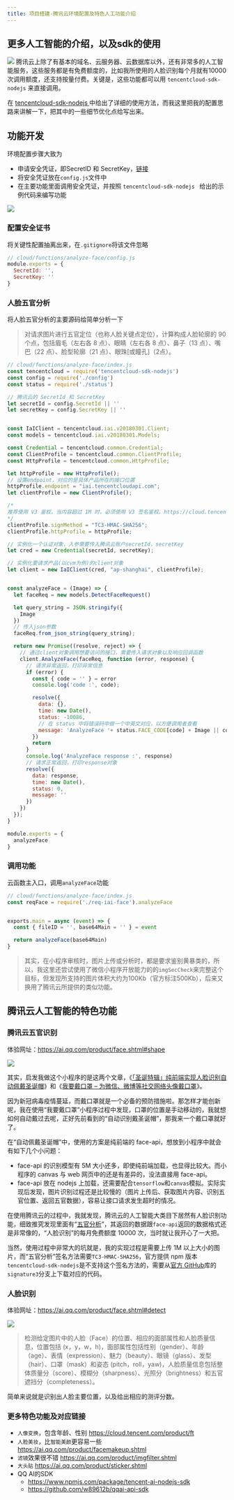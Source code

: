 ```yaml
---
title: 项目搭建-腾讯云环境配置及特色人工功能介绍
---
```


## 更多人工智能的介绍，以及sdk的使用

![](https://n1image.hjfile.cn/res7/2020/03/30/31bfe7a9d5019902cf28ae98bea5085c.png)
腾讯云上除了有基本的域名、云服务器、云数据库以外，还有非常多的人工智能服务，这些服务都是有免费额度的，比如我所使用的人脸识别每个月就有10000次调用额度，还支持按量付费。关键是，这些功能都可以用 `tencentcloud-sdk-nodejs` 来直接调用。

在 [tencentcloud-sdk-nodejs
](https://github.com/TencentCloud/tencentcloud-sdk-nodejs) 中给出了详细的使用方法，而我这里把我的配置思路来讲解一下，把其中的一些细节优化点给写出来。

## 功能开发
环境配置步骤大致为

* 申请安全凭证，即SecretID 和 SecretKey，[链接](https://console.cloud.tencent.com/cam/capi)
* 将安全凭证放在`config.js`文件中
* 在主要功能里面调用安全凭证，并按照 `tencentcloud-sdk-nodejs
` 给出的示例代码来编写功能

![](https://n1image.hjfile.cn/res7/2020/03/30/17dd43c2d088bd79fafd159191f8266e.png)


### 配置安全证书
将关键性配置抽离出来，在`.gitignore`将该文件忽略

```js
// cloud/functions/analyze-face/config.js
module.exports = {
  SecretId: '',
  SecretKey: ''
}
```

### 人脸五官分析

将人脸五官分析的主要源码给简单分析一下
> 对请求图片进行五官定位（也称人脸关键点定位），计算构成人脸轮廓的 90 个点，包括眉毛（左右各 8 点）、眼睛（左右各 8 点）、鼻子（13 点）、嘴巴（22 点）、脸型轮廓（21 点）、眼珠[或瞳孔]（2点）。

```js
// cloud/functions/analyze-face/index.js
const tencentcloud = require('tencentcloud-sdk-nodejs')
const config = require('./config')
const status = require('./status')

// 腾讯云的 SecretId 和 SecretKey
let secretId = config.SecretId || ''
let secretKey = config.SecretKey || ''


const IaIClient = tencentcloud.iai.v20180301.Client;
const models = tencentcloud.iai.v20180301.Models;

const Credential = tencentcloud.common.Credential;
const ClientProfile = tencentcloud.common.ClientProfile;
const HttpProfile = tencentcloud.common.HttpProfile;

let httpProfile = new HttpProfile();
// 设置endpoint，对应的是具体产品所在的接口位置
httpProfile.endpoint = "iai.tencentcloudapi.com";
let clientProfile = new ClientProfile();

/*
推荐使用 V3 鉴权。当内容超过 1M 时，必须使用 V3 签名鉴权。https://cloud.tencent.com/document/product/1093/39964
*/
clientProfile.signMethod = "TC3-HMAC-SHA256";
clientProfile.httpProfile = httpProfile;

// 实例化一个认证对象，入参需要传入腾讯云账户secretId，secretKey
let cred = new Credential(secretId, secretKey);

// 实例化要请求产品(以cvm为例)的client对象
let client = new IaIClient(cred, "ap-shanghai", clientProfile);


const analyzeFace = (Image) => {
  let faceReq = new models.DetectFaceRequest()

  let query_string = JSON.stringify({
    Image
  })
  // 传入json参数
  faceReq.from_json_string(query_string);

  return new Promise((resolve, reject) => {
    // 通过client对象调用想要访问的接口，需要传入请求对象以及响应回调函数
    client.AnalyzeFace(faceReq, function (error, response) {
      // 请求异常返回，打印异常信息
      if (error) {
        const { code = '' } = error
        console.log('code :', code);

        resolve({
          data: {},
          time: new Date(),
          status: -10086,
          // 在 status 中将错误码中做一个中英文对应，以方便调用者查看
          message: 'AnalyzeFace '+ status.FACE_CODE[code] + Image || code || '图片解析失败'
        })
        return
      }
      console.log('AnalyzeFace response :', response)
      // 请求正常返回，打印response对象
      resolve({
        data: response,
        time: new Date(),
        status: 0,
        message: ''
      })
    })
  });
}

module.exports = {
  analyzeFace
}
```

### 调用功能
云函数主入口，调用`analyzeFace`功能

```js
// cloud/functions/analyze-face/index.js
const reqFace = require('./req-iai-face').analyzeFace


exports.main = async (event) => {
  const { fileID = '', base64Main = '' } = event

  return analyzeFace(base64Main)
}

```

> 其实，在小程序审核时，图片上传或分析时，都是要求鉴别黄暴类的，所以，我这里还尝试使用了微信小程序开放能力的的`imgSecCheck`来完整这个目标，但发现所支持的图片体积大约为100Kb（官方标注500Kb），后来又换用了腾讯云所提供的类似功能。

## 腾讯云人工智能的特色功能

### 腾讯云五官识别

体验网址：https://ai.qq.com/product/face.shtml#shape

![](https://n1image.hjfile.cn/res7/2020/03/30/471e65f3ce53f97cd62ca6dea599a626.png)

其实，启发我做这个小程序的是这两个文章，《[「圣诞特辑」纯前端实现人脸识别自动佩戴圣诞帽](https://juejin.im/post/5e02b73fe51d455807699b1f "「圣诞特辑」纯前端实现人脸识别自动佩戴圣诞帽")》和《[我要戴口罩 – 为微信、微博等社交网络头像戴口罩](https://www.appinn.com/woyaodaikouzhao-wechat-miniapp/ "我要戴口罩 – 为微信、微博等社交网络头像戴口罩")》。

因为新冠病毒疫情蔓延，而戴口罩就是一个必备的预防措施啦。那怎样才能创新呢，我在使用“我要戴口罩”小程序过程中发现，口罩的位置是手动移动的，我就想如何自动戴过去呢，正好先前看到的“自动识别戴圣诞帽”，那我来一个戴口罩就好了。

在“自动佩戴圣诞帽”中，使用的方案是纯前端的 face-api，想放到小程序中就会有如下几个小问题：

- face-api 的识别模型有 5M 大小还多，即使纯前端加载，也显得比较大。而小程序的 canvas 与 web 网页中的还是有差异的，没法直接用 face-api。
- face-api 放在 nodejs 上加载，还需要配合`tensorflow`和`canvas`模拟。实际实现后发现，图片识别过程还是比较慢的（图片上传后、获取图片内容、识别五官位置、返回五官数据），容易让接口请求发生超时的情况。

在使用腾讯云的过程中，我就发现，腾讯云的人工智能大类目下居然有人脸识别功能，细致推究发现里面有“[五官分析](https://cloud.tencent.com/document/api/867/32779 "五官分析")”，其返回的数据跟`face-api`返回的数据格式还是非常像的，“人脸识别”的每月免费额度 10000 次，当时就让我开心了一大把。

当然，使用过程中非常大的坑就是，我的实现过程是需要上传 1M 以上大小的图片，而“五官分析”签名方法需要`TC3-HMAC-SHA256`，官方提供 npm 版本`tencentcloud-sdk-nodejs`是不支持这个签名方法的，需要从[官方 GitHub](https://github.com/TencentCloud/tencentcloud-sdk-nodejs/tree/signature3 "官方 GitHub")库的`signature3`分支上下载对应的代码。


### 人脸识别

体验网址：https://ai.qq.com/product/face.shtml#detect

![](https://n1image.hjfile.cn/res7/2020/03/30/eb73939375831ee4100d9d7e0c314dc6.png)
> 检测给定图片中的人脸（Face）的位置、相应的面部属性和人脸质量信息，位置包括 (x，y，w，h)，面部属性包括性别（gender）、年龄（age）、表情（expression）、魅力（beauty）、眼镜（glass）、发型（hair）、口罩（mask）和姿态 (pitch，roll，yaw)，人脸质量信息包括整体质量分（score）、模糊分（sharpness）、光照分（brightness）和五官遮挡分（completeness）。

简单来说就是识别出人脸主要位置，以及给出相应的测评分数。



### 更多特色功能及对应链接


* `人像变换`，包含年龄、性别 https://cloud.tencent.com/product/ft
* `人脸美妆`，比`智能美颜`更容易一些 https://ai.qq.com/product/facemakeup.shtml
* `滤镜`效果很不错 https://ai.qq.com/product/imgfilter.shtml
* `大头贴` https://ai.qq.com/product/sticker.shtml
* QQ AI的SDK
  * https://www.npmjs.com/package/tencent-ai-nodejs-sdk
  * https://github.com/w89612b/qqai-api-sdk